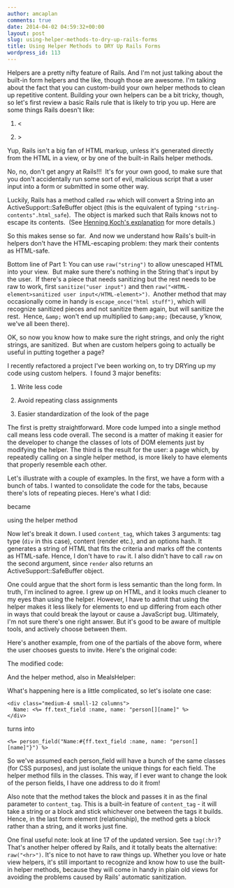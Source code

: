 ```yaml
---
author: amcaplan
comments: true
date: 2014-04-02 04:59:32+00:00
layout: post
slug: using-helper-methods-to-dry-up-rails-forms
title: Using Helper Methods to DRY Up Rails Forms
wordpress_id: 113
---
```


Helpers are a pretty nifty feature of Rails. And I'm not just talking about the built-in form helpers and the like, though those are awesome. I'm talking about the fact that you can custom-build your own helper methods to clean up repetitive content. Building your own helpers can be a bit tricky, though, so let's first review a basic Rails rule that is likely to trip you up. Here are some things Rails doesn't like:



	
  1. &lt;

	
  2. &gt;


Yup, Rails isn't a big fan of HTML markup, unless it's generated directly from the HTML in a view, or by one of the built-in Rails helper methods.

No, no, don't get angry at Rails!!!  It's for your own good, to make sure that you don't accidentally run some sort of evil, malicious script that a user input into a form or submitted in some other way.

<!-- more -->

Luckily, Rails has a method called `raw` which will convert a String into an ActiveSupport::SafeBuffer object (this is the equivalent of typing `"string-contents".html_safe`).  The object is marked such that Rails knows not to escape its contents.  (See [Henning Koch's explanation](http://makandracards.com/makandra/2579-everything-you-know-about-html_safe-is-wrong) for more details.)

So this makes sense so far.  And now we understand how Rails's built-in helpers don't have the HTML-escaping problem: they mark their contents as HTML-safe.

Bottom line of Part 1: You can use `raw("string")` to allow unescaped HTML into your view.  But make sure there's nothing in the String that's input by the user.  If there's a piece that needs sanitizing but the rest needs to be raw to work, first `sanitize("user input")` and then `raw("<HTML-element>sanitized user input</HTML-element>")`.  Another method that may occasionally come in handy is `escape_once("html stuff")`, which will recognize sanitized pieces and not sanitize them again, but will sanitize the rest.  Hence, `&amp;` won't end up multiplied to `&amp;amp;` (because, y'know, we've all been there).

OK, so now you know how to make sure the right strings, and only the right strings, are sanitized.  But when are custom helpers going to actually be useful in putting together a page?

I recently refactored a project I've been working on, to try DRYing up my code using custom helpers.  I found 3 major benefits:



	
  1. Write less code

	
  2. Avoid repeating class assignments

	
  3. Easier standardization of the look of the page


The first is pretty straightforward. More code lumped into a single method call means less code overall. The second is a matter of making it easier for the developer to change the classes of lots of DOM elements just by modifying the helper. The third is the result for the user: a page which, by repeatedly calling on a single helper method, is more likely to have elements that properly resemble each other.

Let's illustrate with a couple of examples. In the first, we have a form with a bunch of tabs. I wanted to consolidate the code for the tabs, because there's lots of repeating pieces. Here's what I did:

<script src="https://gist.github.com/amcaplan/6abca8b624e062938ead.js"></script>

became

<script src="https://gist.github.com/amcaplan/fe6e47b5d774d4833da2.js"></script>

using the helper method

<script src="https://gist.github.com/amcaplan/4c382886cc1e67904291.js"></script>

Now let's break it down. I used `content_tag`, which takes 3 arguments: tag type (`div` in this case), content (render etc.), and an options hash. It generates a string of HTML that fits the criteria and marks off the contents as HTML-safe. Hence, I don't have to `raw` it. I also didn't have to call `raw` on the second argument, since `render` also returns an ActiveSupport::SafeBuffer object.

One could argue that the short form is less semantic than the long form. In truth, I'm inclined to agree. I grew up on HTML, and it looks much cleaner to my eyes than using the helper. However, I have to admit that using the helper makes it less likely for elements to end up differing from each other in ways that could break the layout or cause a JavaScript bug. Ultimately, I'm not sure there's one right answer. But it's good to be aware of multiple tools, and actively choose between them.

Here's another example, from one of the partials of the above form, where the user chooses guests to invite. Here's the original code:

<script src="https://gist.github.com/amcaplan/698d2c5258d0b3980be9.js"></script>

The modified code:

<script src="https://gist.github.com/amcaplan/d34f0b701ffa566c15dc.js"></script>

And the helper method, also in MealsHelper:

<script src="https://gist.github.com/amcaplan/e92498fb5f59b584f9fe.js"></script>

What's happening here is a little complicated, so let's isolate one case:

``` erb    
<div class="medium-4 small-12 columns">
  Name: <%= ff.text_field :name, name: "person[][name]" %>
</div>
```



turns into

``` erb
<%= person_field("Name:#{ff.text_field :name, name: "person[][name]"}") %>
```

So we've assumed each person_field will have a bunch of the same classes (for CSS purposes), and just isolate the unique things for each field.  The helper method fills in the classes.  This way, if I ever want to change the look of the person fields, I have one address to do it from!

Also note that the method takes the block and passes it in as the final parameter to `content_tag`.  This is a built-in feature of `content_tag` - it will take a string or a block and stick whichever one between the tags it builds.  Hence, in the last form element (relationship), the method gets a block rather than a string, and it works just fine.

One final useful note: look at line 17 of the updated version.  See `tag(:hr)`?  That's another helper offered by Rails, and it totally beats the alternative: `raw("<hr>")`.  It's nice to not have to raw things up.  Whether you love or hate view helpers, it's still important to recognize and know how to use the built-in helper methods, because they will come in handy in plain old views for avoiding the problems caused by Rails' automatic sanitization.
